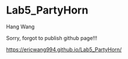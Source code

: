 # Lab5_PartyHorn

Hang Wang

Sorry, forgot to publish github page!!!

https://ericwang994.github.io/Lab5_PartyHorn/
